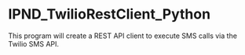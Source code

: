 # IPND_TwilioRestClient_Python
This program will create a REST API client to execute SMS calls via the Twilio SMS API.

